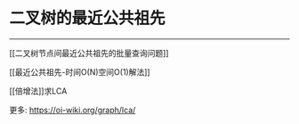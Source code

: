 # 二叉树的最近公共祖先

---


[[二叉树节点间最近公共祖先的批量查询问题]]

[[最近公共祖先-时间O(N)空间O(1)解法]]

[[倍增法]]求LCA


更多: https://oi-wiki.org/graph/lca/



